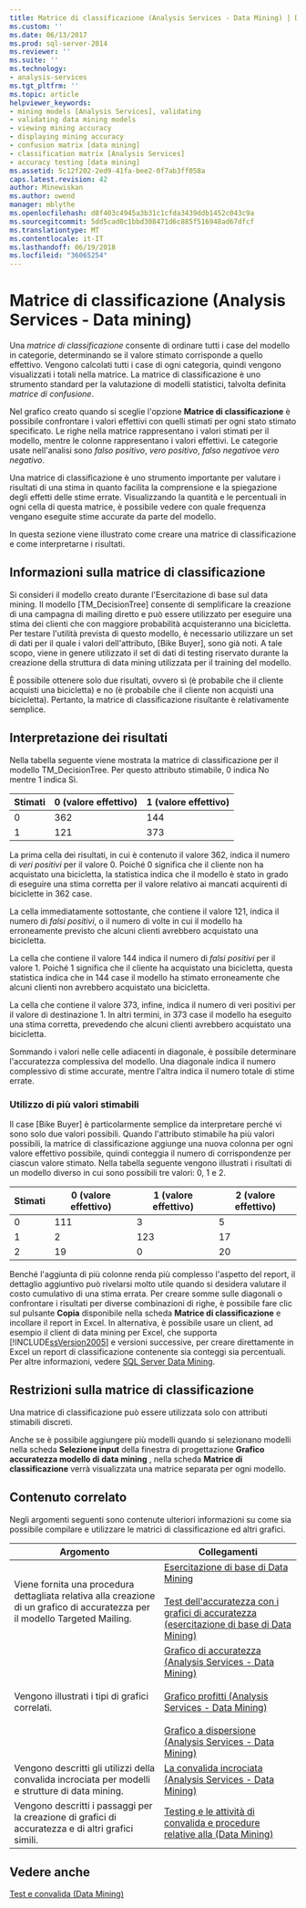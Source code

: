 ```yaml
---
title: Matrice di classificazione (Analysis Services - Data Mining) | Documenti Microsoft
ms.custom: ''
ms.date: 06/13/2017
ms.prod: sql-server-2014
ms.reviewer: ''
ms.suite: ''
ms.technology:
- analysis-services
ms.tgt_pltfrm: ''
ms.topic: article
helpviewer_keywords:
- mining models [Analysis Services], validating
- validating data mining models
- viewing mining accuracy
- displaying mining accuracy
- confusion matrix [data mining]
- classification matrix [Analysis Services]
- accuracy testing [data mining]
ms.assetid: 5c12f202-2ed9-41fa-bee2-0f7ab3ff058a
caps.latest.revision: 42
author: Minewiskan
ms.author: owend
manager: mblythe
ms.openlocfilehash: d8f403c4945a3b31c1cfda3439ddb1452c043c9a
ms.sourcegitcommit: 5dd5cad0c1bbd308471d6c885f516948ad67dfcf
ms.translationtype: MT
ms.contentlocale: it-IT
ms.lasthandoff: 06/19/2018
ms.locfileid: "36065254"
---
```

# <a name="classification-matrix-analysis-services---data-mining"></a>Matrice di classificazione (Analysis Services - Data mining)
  Una *matrice di classificazione* consente di ordinare tutti i case del modello in categorie, determinando se il valore stimato corrisponde a quello effettivo. Vengono calcolati tutti i case di ogni categoria, quindi vengono visualizzati i totali nella matrice. La matrice di classificazione è uno strumento standard per la valutazione di modelli statistici, talvolta definita *matrice di confusione*.  
  
 Nel grafico creato quando si sceglie l'opzione **Matrice di classificazione** è possibile confrontare i valori effettivi con quelli stimati per ogni stato stimato specificato. Le righe nella matrice rappresentano i valori stimati per il modello, mentre le colonne rappresentano i valori effettivi. Le categorie usate nell'analisi sono *falso positivo*, *vero positivo*, *falso negativo*e *vero negativo*.  
  
 Una matrice di classificazione è uno strumento importante per valutare i risultati di una stima in quanto facilita la comprensione e la spiegazione degli effetti delle stime errate. Visualizzando la quantità e le percentuali in ogni cella di questa matrice, è possibile vedere con quale frequenza vengano eseguite stime accurate da parte del modello.  
  
 In questa sezione viene illustrato come creare una matrice di classificazione e come interpretarne i risultati.  
  
## <a name="understanding-the-classification-matrix"></a>Informazioni sulla matrice di classificazione  
 Si consideri il modello creato durante l'Esercitazione di base sul data mining. Il modello [TM_DecisionTree] consente di semplificare la creazione di una campagna di mailing diretto e può essere utilizzato per eseguire una stima dei clienti che con maggiore probabilità acquisteranno una bicicletta. Per testare l'utilità prevista di questo modello, è necessario utilizzare un set di dati per il quale i valori dell'attributo, [Bike Buyer], sono già noti. A tale scopo, viene in genere utilizzato il set di dati di testing riservato durante la creazione della struttura di data mining utilizzata per il training del modello.  
  
 È possibile ottenere solo due risultati, ovvero sì (è probabile che il cliente acquisti una bicicletta) e no (è probabile che il cliente non acquisti una bicicletta). Pertanto, la matrice di classificazione risultante è relativamente semplice.  
  
## <a name="interpreting-the-results"></a>Interpretazione dei risultati  
 Nella tabella seguente viene mostrata la matrice di classificazione per il modello TM_DecisionTree. Per questo attributo stimabile, 0 indica No mentre 1 indica Sì.  
  
|Stimati|0 (valore effettivo)|1 (valore effettivo)|  
|---------------|------------------|------------------|  
|0|362|144|  
|1|121|373|  
  
 La prima cella dei risultati, in cui è contenuto il valore 362, indica il numero di *veri positivi* per il valore 0. Poiché 0 significa che il cliente non ha acquistato una bicicletta, la statistica indica che il modello è stato in grado di eseguire una stima corretta per il valore relativo ai mancati acquirenti di biciclette in 362 case.  
  
 La cella immediatamente sottostante, che contiene il valore 121, indica il numero di *falsi positivi*, o il numero di volte in cui il modello ha erroneamente previsto che alcuni clienti avrebbero acquistato una bicicletta.  
  
 La cella che contiene il valore 144 indica il numero di *falsi positivi* per il valore 1. Poiché 1 significa che il cliente ha acquistato una bicicletta, questa statistica indica che in 144 case il modello ha stimato erroneamente che alcuni clienti non avrebbero acquistato una bicicletta.  
  
 La cella che contiene il valore 373, infine, indica il numero di veri positivi per il valore di destinazione 1. In altri termini, in 373 case il modello ha eseguito una stima corretta, prevedendo che alcuni clienti avrebbero acquistato una bicicletta.  
  
 Sommando i valori nelle celle adiacenti in diagonale, è possibile determinare l'accuratezza complessiva del modello. Una diagonale indica il numero complessivo di stime accurate, mentre l'altra indica il numero totale di stime errate.  
  
### <a name="using-multiple-predictable-values"></a>Utilizzo di più valori stimabili  
 Il case [Bike Buyer] è particolarmente semplice da interpretare perché vi sono solo due valori possibili. Quando l'attributo stimabile ha più valori possibili, la matrice di classificazione aggiunge una nuova colonna per ogni valore effettivo possibile, quindi conteggia il numero di corrispondenze per ciascun valore stimato. Nella tabella seguente vengono illustrati i risultati di un modello diverso in cui sono possibili tre valori: 0, 1 e 2.  
  
|Stimati|0 (valore effettivo)|1 (valore effettivo)|2 (valore effettivo)|  
|---------------|------------------|------------------|------------------|  
|0|111|3|5|  
|1|2|123|17|  
|2|19|0|20|  
  
 Benché l'aggiunta di più colonne renda più complesso l'aspetto del report, il dettaglio aggiuntivo può rivelarsi molto utile quando si desidera valutare il costo cumulativo di una stima errata. Per creare somme sulle diagonali o confrontare i risultati per diverse combinazioni di righe, è possibile fare clic sul pulsante **Copia** disponibile nella scheda **Matrice di classificazione** e incollare il report in Excel. In alternativa, è possibile usare un client, ad esempio il client di data mining per Excel, che supporta [!INCLUDE[ssVersion2005](../../includes/ssversion2005-md.md)] e versioni successive, per creare direttamente in Excel un report di classificazione contenente sia conteggi sia percentuali. Per altre informazioni, vedere [SQL Server Data Mining](http://go.microsoft.com/fwlink/?LinkID=77733).  
  
## <a name="restrictions-on-the-classification-matrix"></a>Restrizioni sulla matrice di classificazione  
 Una matrice di classificazione può essere utilizzata solo con attributi stimabili discreti.  
  
 Anche se è possibile aggiungere più modelli quando si selezionano modelli nella scheda **Selezione input** della finestra di progettazione **Grafico accuratezza modello di data mining** , nella scheda **Matrice di classificazione** verrà visualizzata una matrice separata per ogni modello.  
  
## <a name="related-content"></a>Contenuto correlato  
 Negli argomenti seguenti sono contenute ulteriori informazioni su come sia possibile compilare e utilizzare le matrici di classificazione ed altri grafici.  
  
|Argomento|Collegamenti|  
|------------|-----------|  
|Viene fornita una procedura dettagliata relativa alla creazione di un grafico di accuratezza per il modello Targeted Mailing.|[Esercitazione di base di Data Mining](../../tutorials/basic-data-mining-tutorial.md)<br /><br /> [Test dell'accuratezza con i grafici di accuratezza &#40;esercitazione di base di Data Mining&#41;](../../tutorials/testing-accuracy-with-lift-charts-basic-data-mining-tutorial.md)|  
|Vengono illustrati i tipi di grafici correlati.|[Grafico di accuratezza &#40;Analysis Services - Data Mining&#41;](lift-chart-analysis-services-data-mining.md)<br /><br /> [Grafico profitti &#40;Analysis Services - Data Mining&#41;](profit-chart-analysis-services-data-mining.md)<br /><br /> [Grafico a dispersione &#40;Analysis Services - Data Mining&#41;](scatter-plot-analysis-services-data-mining.md)|  
|Vengono descritti gli utilizzi della convalida incrociata per modelli e strutture di data mining.|[La convalida incrociata &#40;Analysis Services - Data Mining&#41;](cross-validation-analysis-services-data-mining.md)|  
|Vengono descritti i passaggi per la creazione di grafici di accuratezza e di altri grafici simili.|[Testing e le attività di convalida e procedure relative alla &#40;Data Mining&#41;](testing-and-validation-tasks-and-how-tos-data-mining.md)|  
  
## <a name="see-also"></a>Vedere anche  
 [Test e convalida &#40;Data Mining&#41;](testing-and-validation-data-mining.md)  
  
  